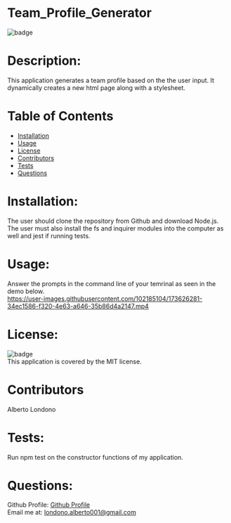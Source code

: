 # Team_Profile_Generator

![badge](https://img.shields.io/badge/license-MIT-orange)

# Description: 
This application generates a team profile based on the the user input. It dynamically creates a new html page along with a stylesheet. 

# Table of Contents
* [Installation](#installation)
* [Usage](#usage)
* [License](#license)
* [Contributors](#contributors)
* [Tests](#tests)
* [Questions](#questions)

# Installation:
The user should clone the repository from Github and download Node.js. The user must also install the fs and inquirer modules into the computer as well and jest if running tests.
# Usage: 
Answer the prompts in the command line of your temrinal as seen in the demo below.
<br>
https://user-images.githubusercontent.com/102185104/173626281-34ec1586-f320-4e63-a646-35b86d4a2147.mp4
<br>
# License:
![badge](https://img.shields.io/badge/license-MIT-orange)
<br />
This application is covered by the MIT license. 
# Contributors 
Alberto Londono
# Tests:
Run npm test on the constructor functions of my application.
# Questions:
Github Profile: [Github Profile](https://github.com/Guapguap)
<br>
Email me at: londono.alberto001@gmail.com


